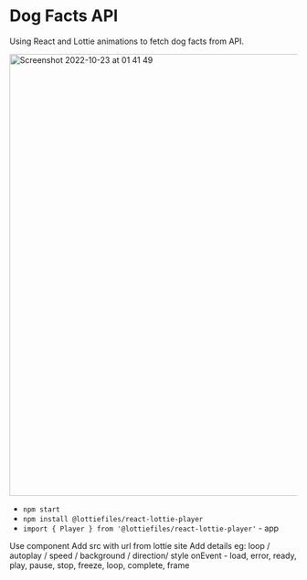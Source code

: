 # Dog Facts API

Using React and Lottie animations to fetch dog facts from API.

<img width="774" alt="Screenshot 2022-10-23 at 01 41 49" src="https://user-images.githubusercontent.com/79761202/197367733-f72edcfd-4c63-4fec-857b-7d8ec648ac35.png">

- `npm start`
- `npm install @lottiefiles/react-lottie-player`
- `import { Player } from '@lottiefiles/react-lottie-player'` - app

Use component <player/>
Add src with url from lottie site
Add details eg:
loop / autoplay / speed / background / direction/ style 
onEvent - load, error, ready, play, pause, stop, freeze, loop, complete, frame


